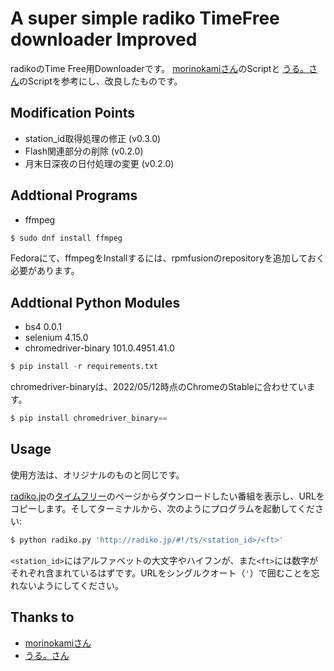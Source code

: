 # A super simple radiko TimeFree downloader Improved
radikoのTime Free用Downloaderです。
[morinokamiさん](https://github.com/morinokami/radiko-downloader)のScriptと
[うる。さん](https://github.com/uru2/rec_radiko_ts)のScriptを参考にし、改良したものです。

## Modification Points
- station_id取得処理の修正 (v0.3.0)
- Flash関連部分の削除 (v0.2.0)
- 月末日深夜の日付処理の変更 (v0.2.0)

## Addtional Programs
- ffmpeg

```bash
$ sudo dnf install ffmpeg
```

Fedoraにて、ffmpegをInstallするには、rpmfusionのrepositoryを追加しておく必要があります。

## Addtional Python Modules
- bs4 0.0.1
- selenium 4.15.0
- chromedriver-binary 101.0.4951.41.0

```python
$ pip install -r requirements.txt
```

chromedriver-binaryは、2022/05/12時点のChromeのStableに合わせています。

```python
$ pip install chromedriver_binary==
```

## Usage
使用方法は、オリジナルのものと同じです。

[radiko.jp](http://radiko.jp/)の[タイムフリー](http://radiko.jp/#!/timeshift)のページからダウンロードしたい番組を表示し、URLをコピーします。そしてターミナルから、次のようにプログラムを起動してください:

```bash
$ python radiko.py 'http://radiko.jp/#!/ts/<station_id>/<ft>'
```

`<station_id>`にはアルファベットの大文字やハイフンが、また`<ft>`には数字がそれぞれ含まれているはずです。URLをシングルクオート（`'`）で囲むことを忘れないようにしてください。

## Thanks to
- [morinokamiさん](https://github.com/morinokami)
- [うる。さん](https://github.com/uru2/rec_radiko_ts)

